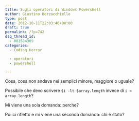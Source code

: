```yaml
---
title: Sugli operatori di Windows Powershell
author: Giustino Borzacchiello
type: post
date: 2012-10-11T22:03:46+00:00
draft: true
permalink: /?p=742
dsq_thread_id:
  - 881584309
categories:
  - Coding Horror

  - operatori
  - powershell

---
```

Cosa, cosa non andava nei semplici minore, maggiore o uguale?

Possibile che devo scrivere `$i -lt $array.length` invece di `i < array.length`?

Mi viene una sola domanda: perche?

Poi ci rifletto e mi viene una seconda domanda: chi è stato?</code>
